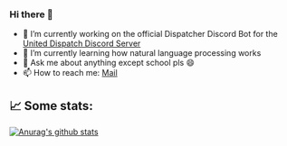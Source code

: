 ### Hi there 👋

- 🔭 I’m currently working on the official Dispatcher Discord Bot for the [United Dispatch Discord Server][ud]
- 🌱 I’m currently learning how natural language processing works
- 💬 Ask me about anything except school pls :smile:
- 📫 How to reach me: [Mail][mail]

## 📈 Some stats:
[![Anurag's github stats](https://github-readme-stats.vercel.app/api?username=kdev&count_private=true)](https://github.com/kdev)

<!--
**KokosnussDEV/KokosnussDEV** is a ✨ _special_ ✨ repository because its `README.md` (this file) appears on your GitHub profile.

Here are some ideas to get you started:

- 🔭 I’m currently working on ...
- 🌱 I’m currently learning ...
- 👯 I’m looking to collaborate on ...
- 🤔 I’m looking for help with ...
- 💬 Ask me about ...
- 📫 How to reach me: ...
- 😄 Pronouns: ...
- ⚡ Fun fact: ...
-->
[ud]: https://discord.gg/RcTNjpB
[mail]: mailto:konstantinw@ledbrain.de?subject=Hey

